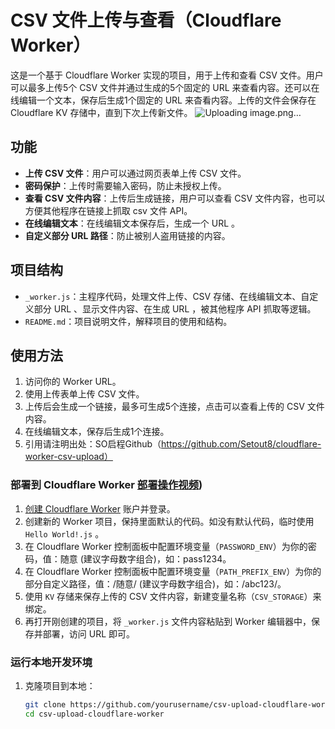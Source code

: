 # CSV 文件上传与查看（Cloudflare Worker）
这是一个基于 Cloudflare Worker 实现的项目，用于上传和查看 CSV 文件。用户可以最多上传5个 CSV 文件并通过生成的5个固定的 URL 来查看内容。还可以在线编辑一个文本，保存后生成1个固定的 URL 来杳看内容。上传的文件会保存在 Cloudflare KV 存储中，直到下次上传新文件。
![Uploading image.png…]()

## 功能
- **上传 CSV 文件**：用户可以通过网页表单上传 CSV 文件。
- **密码保护**：上传时需要输入密码，防止未授权上传。
- **查看 CSV 文件内容**：上传后生成链接，用户可以查看 CSV 文件内容，也可以方便其他程序在链接上抓取 csv 文件 API。
- **在线编辑文本**：在线编辑文本保存后，生成一个 URL 。
- **自定义部分 URL 路径**：防止被别人盗用链接的内容。

## 项目结构
- `_worker.js`：主程序代码，处理文件上传、CSV 存储、在线编辑文本、自定义部分 URL 、显示文件内容、在生成 URL ，被其他程序 API 抓取等逻辑。
- `README.md`：项目说明文件，解释项目的使用和结构。

## 使用方法
1. 访问你的 Worker URL。
2. 使用上传表单上传 CSV 文件。
3. 上传后会生成一个链接，最多可生成5个连接，点击可以查看上传的 CSV 文件内容。
4. 在线编辑文本，保存后生成1个连接。
5. 引用请注明出处：SO启程Github（https://github.com/Setout8/cloudflare-worker-csv-upload）

### 部署到 Cloudflare Worker [部署操作视频](https://youtu.be/JBGavkjzaQE))
1. [创建 Cloudflare Worker](https://workers.cloudflare.com/) 账户并登录。
2. 创建新的 Worker 项目，保持里面默认的代码。如没有默认代码，临时使用 `Hello World!.js` 。
3. 在 Cloudflare Worker 控制面板中配置环境变量（`PASSWORD_ENV`）为你的密码，值：随意 (建议字母数字组合)，如：pass1234。
4. 在 Cloudflare Worker 控制面板中配置环境变量（`PATH_PREFIX_ENV`）为你的部分自定义路径，值：/随意/ (建议字母数字组合)，如：/abc123/。
5. 使用 `KV` 存储来保存上传的 CSV 文件内容，新建变量名称（`CSV_STORAGE`）来绑定。
6. 再打开刚创建的项目，将 `_worker.js` 文件内容粘贴到 Worker 编辑器中，保存并部署，访问 URL 即可。

### 运行本地开发环境
1. 克隆项目到本地：
   ```bash
   git clone https://github.com/yourusername/csv-upload-cloudflare-worker.git
   cd csv-upload-cloudflare-worker
